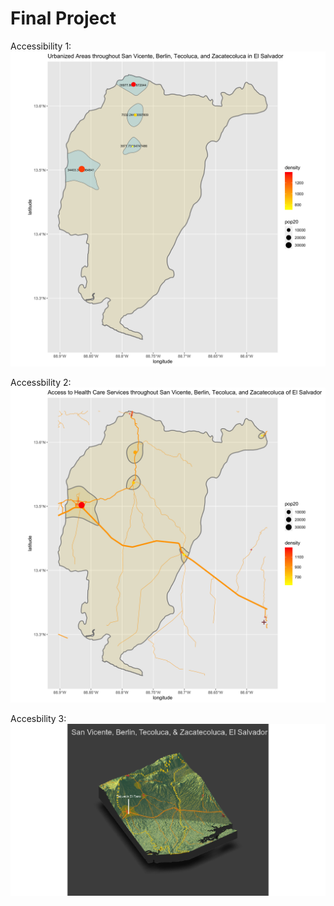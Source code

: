 # Final Project

Accessibility 1:
![](smi.png)

Accessbility 2:
![](smirhcf.png)

Accesbility 3:
![](Rplot28.png)
